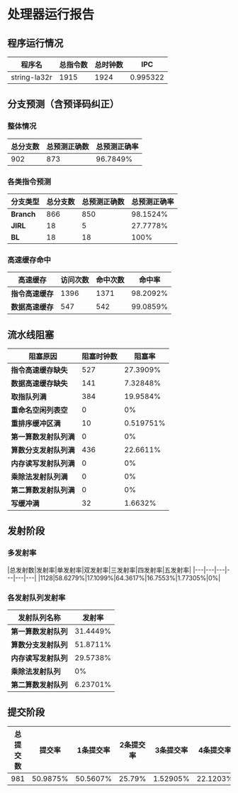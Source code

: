 # 处理器运行报告
## 程序运行情况
|程序名|总指令数|总时钟数|IPC|
|---|---|---|---|
|string-la32r|1915|1924|0.995322|

## 分支预测（含预译码纠正）
### 整体情况
|总分支数|总预测正确数|总预测正确率|
|---|---|---|
|902|873|96.7849%|

### 各类指令预测
|分支类型|总分支数|总预测正确数|总预测正确率|
|---|---|---|---|
|**Branch**| 866 | 850 | 98.1524%|
|**JIRL**| 18 | 5 | 27.7778%|
|**BL**| 18 | 18 | 100%|

### 高速缓存命中
|高速缓存|访问次数|命中次数|命中率|
|---|---|---|---|
|**指令高速缓存**| 1396 | 1371 | 98.2092%|
|**数据高速缓存**| 547 | 542 | 99.0859%|
## 流水线阻塞
|阻塞原因|阻塞时钟数|阻塞率|
|---|---|---|
|**指令高速缓存缺失**| 527 | 27.3909%|
|**数据高速缓存缺失**| 141 | 7.32848%|
|**取指队列满**| 384 | 19.9584%|
|**重命名空闲列表空**|0 | 0%|
|**重排序缓冲区满**|10 | 0.519751%|
|**第一算数发射队列满**|0 | 0%|
|**算数分支发射队列满**|436 | 22.6611%|
|**内存读写发射队列满**|0 | 0%|
|**乘除法发射队列满**|0 | 0%|
|**第二算数发射队列满**|0 | 0%|
|**写缓冲满**|32 | 1.6632%|

## 发射阶段
### 多发射率
|总发射数|发射率|单发射率|双发射率|三发射率|四发射率|五发射率|
|---|---|---|---|---|---|
|1128|58.6279%|17.1099%|64.3617%|16.7553%|1.77305%|0%|

### 各发射队列发射率
|发射队列名称|发射率|
|---|---|
|**第一算数发射队列**|31.4449%|
|**算数分支发射队列**|51.8711%|
|**内存读写发射队列**|29.5738%|
|**乘除法发射队列**|0%|
|**第二算数发射队列**|6.23701%|

## 提交阶段
|总提交数|提交率|1条提交率|2条提交率|3条提交率|4条提交率|
|---|---|---|---|---|---|
|981|50.9875%|50.5607%|25.79%|1.52905%|22.1203%|
